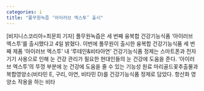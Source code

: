```yaml
---
categories: i
title: "풀무원녹즙 ‘아이러브 엑스투’ 출시"
---
```

[비지니스코리아=최문희 기자] 풀무원녹즙은 세 번째 융복합 건강기능식품 ‘아이러브 엑스투’를 출시했다고 4일 밝혔다. 이번에 풀무원이 출시한 융복합 건강기능식품 세 번째 제품 ‘아이러브 엑스투’ 내 ‘루테인&비타아연’ 건강기능식품 정제는 스마트폰과 전자기기 사용으로 인해 눈 건강 관리가 필요한 현대인들의 눈 건강에 도움을 준다. ‘아이러브 엑스투’의 뚜껑 부분에 눈 건강에 도움을 줄 수 있는 기능성 원료 마리골드꽃추출물과 복합영양소(비타민 E, 구리, 아연, 비타민 D)를 건강기능식품 정제로 담았다. 항산화 영양소 작용을 하는 비타